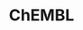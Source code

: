 ---
bigquery: https://console.cloud.google.com/bigquery?p=patents-public-data&d=ebi_chembl&page=dataset
citation: '"The ChEMBL database in 2017." Anna Gaulton, Anne Hersey, Michał Nowotka,
  A Patrícia Bento, Jon Chambers, David Mendez, Prudence Mutowo, Francis Atkinson,
  Louisa J Bellis, Elena Cibrián-Uhalte, Mark Davies, Nathan Dedman, Anneli Karlsson,
  María Paula Magariños, John P Overington, George Papadatos, Ines Smit, Andrew R
  Leach Nucleic acids Research (2017) 45 (Database Issue), D945-D954'
contributors: European Bioinformatics Institute
cost: None
description: ChEMBL Data is a manually curated database of small molecules used in
  drug discovery, including information about existing patented drugs.
documentation: 'schema: https://www.ebi.ac.uk/chembl/db_schema


  '
last_edit: Mon, 04 Apr 2022 19:07:30 GMT
location: https://console.cloud.google.com/marketplace/product/google_patents_public_datasets/chembl
maintained_by: EMBL-EBI, an outstation of European Molecular Biology Laboratory
related_publications: '

  ChEMBL: towards direct deposition of bioassay data.


  Mendez D, Gaulton A, Bento AP, Chambers J, De Veij M, Félix E, Magariños MP, Mosquera
  JF, Mutowo P, Nowotka M, Gordillo-Marañón M, Hunter F, Junco L, Mugumbate G, Rodriguez-Lopez
  M, Atkinson F, Bosc N, Radoux CJ, Segura-Cabrera A, Hersey A, Leach AR.


  — Nucleic Acids Res. 2019; 47(D1):D930-D940. doi: 10.1093/nar/gky1075

  '
schema_fields: '[''ref_url'', ''stem'', ''tissue_id'', ''acd_logd'', ''active_ingredient'',
  ''pchembl_value'', ''warning_year'', ''level1_description'', ''warning_class'',
  ''abstract'', ''target_type'', ''mc_target_type'', ''downgraded'', ''cell_source_organism'',
  ''qudt_units'', ''cpd_str_alert_id'', ''mesh_id'', ''published_relation'', ''sequence'',
  ''warning_country'', ''uo_units'', ''cidx'', ''bei'', ''natural_product'', ''assay_category'',
  ''entity_type'', ''strength'', ''frac_code'', ''l7'', ''patent_use_code'', ''label'',
  ''cellosaurus_id'', ''relationship'', ''indref_id'', ''mechanism_comment'', ''component_synonym'',
  ''drugind_id'', ''ddd_admr'', ''molecular_mechanism'', ''data_validity_comment'',
  ''rgid'', ''num_alerts'', ''oc_id'', ''hrac_code'', ''prodrug'', ''acd_most_apka'',
  ''molsyn_id'', ''dosed_ingredient'', ''assay_strain'', ''status'', ''compsyn_id'',
  ''molregno'', ''idx'', ''smid'', ''availability_type'', ''metabolite_record_id'',
  ''chembl_id'', ''go_id'', ''assay_tax_id'', ''value'', ''component_type'', ''nda_type'',
  ''std_act_id'', ''issue'', ''co_stem_id'', ''first_approval'', ''protein_class_synonym'',
  ''l2'', ''mc_target_accession'', ''ref_id'', ''standard_units'', ''patent_no'',
  ''applicant_full_name'', ''ddd_comment'', ''sei'', ''definition'', ''frac_class_id'',
  ''molfile'', ''molecular_species'', ''title'', ''published_type'', ''ddd_units'',
  ''subgroup'', ''doi'', ''research_stem'', ''acd_most_bpka'', ''journal'', ''enzyme_tid'',
  ''annotation'', ''class_level'', ''trade_name'', ''atc_code'', ''withdrawn_reason'',
  ''set_name'', ''volume'', ''mechanism_of_action'', ''name'', ''mc_organism'', ''target_mapping'',
  ''site_residues'', ''standard_type'', ''cx_logd'', ''molecule_type'', ''aspect'',
  ''assay_subcellular_fraction'', ''assay_cell_type'', ''cx_logp'', ''met_comment'',
  ''withdrawn_class'', ''formulation_id'', ''irac_code'', ''assay_param_id'', ''ddd_id'',
  ''level4_description'', ''relationship_desc'', ''compd_id'', ''assay_source'', ''db_source'',
  ''parent_molregno'', ''level5'', ''authors'', ''level2'', ''compound_key'', ''domain_id'',
  ''who_name'', ''inorganic_flag'', ''standard_text_value'', ''stat'', ''country'',
  ''doc_id'', ''disease_efficacy'', ''aidx'', ''level1'', ''innovator_company'', ''upper_value'',
  ''comments'', ''acd_logp'', ''selectivity_comment'', ''mesh_heading'', ''hba_lipinski'',
  ''max_phase_for_ind'', ''last_page'', ''cx_most_bpka'', ''normal_range_min'', ''homologue'',
  ''delist_flag'', ''source_domain_id'', ''met_conversion'', ''domain_name'', ''actsm_id'',
  ''usan_year'', ''enzyme_name'', ''synonyms'', ''mw_freebase'', ''cell_name'', ''drug_product_flag'',
  ''comp_go_id'', ''therapeutic_flag'', ''text_value'', ''company'', ''version'',
  ''mutation'', ''topical'', ''le'', ''warning_type'', ''potential_duplicate'', ''targcomp_id'',
  ''cx_most_apka'', ''cell_source_tissue'', ''ddd_value'', ''as_id'', ''met_id'',
  ''mc_target_name'', ''species_group_flag'', ''parent_go_id'', ''pathway_key'', ''assay_tissue'',
  ''action_type'', ''chirality'', ''doc_type'', ''mec_id'', ''parent_type'', ''protein_class_id'',
  ''creation_date'', ''usan_stem'', ''variant_id'', ''irac_class_id'', ''start_position'',
  ''ingredient'', ''cl_lincs_id'', ''mecref_id'', ''warning_id'', ''priority'', ''syn_type'',
  ''warning_description'', ''clo_id'', ''accession'', ''previous_company'', ''substrate_record_id'',
  ''usan_stem_id'', ''hba'', ''parenteral'', ''path'', ''bao_id'', ''mw_monoisotopic'',
  ''cell_description'', ''withdrawn_country'', ''assay_type'', ''l4'', ''prediction_method'',
  ''level4'', ''curated_by'', ''full_mwt'', ''site_name'', ''mol_frac_id'', ''site_id'',
  ''entity_id'', ''normal_range_max'', ''who_extra'', ''level3'', ''relation'', ''black_box_warning'',
  ''domain_type'', ''l5'', ''full_molformula'', ''ro3_pass'', ''withdrawn_flag'',
  ''mol_atc_id'', ''l8'', ''component_id'', ''src_description'', ''hbd'', ''bao_endpoint'',
  ''l1'', ''active_molregno'', ''tid_fixed'', ''heavy_atoms'', ''updated_by'', ''job_id'',
  ''l6'', ''parameter_value'', ''tbl'', ''major_class'', ''first_in_class'', ''usan_stem_definition'',
  ''l3'', ''pubmed_id'', ''hrac_class_id'', ''ass_cls_map_id'', ''assay_organism'',
  ''parent_id'', ''standard_value'', ''efo_id'', ''protclasssyn_id'', ''binding_site_comment'',
  ''mol_irac_id'', ''indication_class'', ''src_id'', ''standard_relation'', ''updated_on'',
  ''usan_substem'', ''psa'', ''ap_id'', ''tid'', ''assay_class_id'', ''patent_id'',
  ''source'', ''oral'', ''relationship_type'', ''dosage_form'', ''drug_substance_flag'',
  ''target_desc'', ''pathway_id'', ''approval_date'', ''confidence_score'', ''year'',
  ''alert_set_id'', ''polymer_flag'', ''organism'', ''structure_type'', ''published_units'',
  ''withdrawn_year'', ''db_version'', ''alert_name'', ''alert_id'', ''assay_id'',
  ''domain_description'', ''sequence_md5sum'', ''rtb'', ''qed_weighted'', ''prod_pat_id'',
  ''max_phase'', ''tax_id'', ''type'', ''comp_class_id'', ''direct_interaction'',
  ''cell_ontology_id'', ''log_id'', ''isoform'', ''mol_hrac_id'', ''class_type'',
  ''biocomp_id'', ''lle'', ''caloha_id'', ''standard_inchi_key'', ''metref_id'', ''standard_upper_value'',
  ''ridx'', ''mc_tax_id'', ''ref_type'', ''assay_test_type'', ''src_short_name'',
  ''description'', ''patent_expire_date'', ''bao_format'', ''efo_term'', ''src_compound_id'',
  ''compound_name'', ''toid'', ''related_tid'', ''warnref_id'', ''end_position'',
  ''chebi_par_id'', ''first_page'', ''level3_description'', ''orig_description'',
  ''alogp'', ''protein_class_desc'', ''published_value'', ''product_id'', ''cell_source_tax_id'',
  ''res_stem_id'', ''targrel_id'', ''num_ro5_violations'', ''stem_class'', ''helm_notation'',
  ''last_active'', ''record_id'', ''result_flag'', ''assay_desc'', ''ad_type'', ''activity_count'',
  ''level2_description'', ''smarts'', ''canonical_smiles'', ''standard_inchi'', ''bto_id'',
  ''predbind_id'', ''confidence'', ''route'', ''hbd_lipinski'', ''parameter_type'',
  ''pref_name'', ''short_name'', ''cell_id'', ''num_lipinski_ro5_violations'', ''drug_record_id'',
  ''src_assay_id'', ''submission_date'', ''activity_id'', ''units'', ''publication_number'',
  ''activity_comment'', ''sitecomp_id'', ''aromatic_rings'', ''curation_comment'',
  ''uberon_id'', ''standard_flag'']'
shortname: chembl
tags:
- biotechnology
- health
- chemical
- bioinformatics
- medical
terms_of_use: CC BY-SA 3.0
title: ChEMBL
uuid: e232a192-965c-4ec9-904c-155b6dfe56c5
---